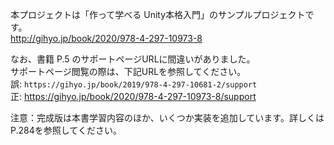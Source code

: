 本プロジェクトは「作って学べる Unity本格入門」のサンプルプロジェクトです。  
http://gihyo.jp/book/2020/978-4-297-10973-8  
  
なお、書籍 P.5 のサポートページURLに間違いがありました。  
サポートページ閲覧の際は、下記URLを参照してください。  
誤: `https://gihyo.jp/book/2019/978-4-297-10681-2/support`  
正: https://gihyo.jp/book/2020/978-4-297-10973-8/support  

注意：完成版は本書学習内容のほか、いくつか実装を追加しています。詳しくはP.284を参照してください。
